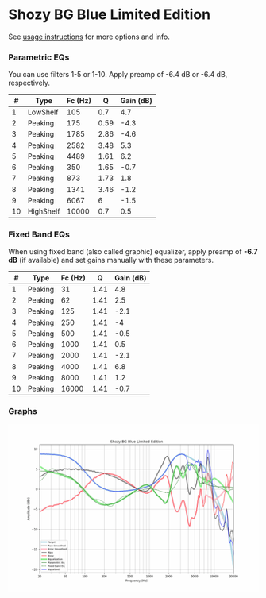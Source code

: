 # Shozy BG Blue Limited Edition
See [usage instructions](https://github.com/jaakkopasanen/AutoEq#usage) for more options and info.

### Parametric EQs
You can use filters 1-5 or 1-10. Apply preamp of -6.4 dB or -6.4 dB, respectively.

|   # | Type      |   Fc (Hz) |    Q |   Gain (dB) |
|-----|-----------|-----------|------|-------------|
|   1 | LowShelf  |       105 | 0.7  |         4.7 |
|   2 | Peaking   |       175 | 0.59 |        -4.3 |
|   3 | Peaking   |      1785 | 2.86 |        -4.6 |
|   4 | Peaking   |      2582 | 3.48 |         5.3 |
|   5 | Peaking   |      4489 | 1.61 |         6.2 |
|   6 | Peaking   |       350 | 1.65 |        -0.7 |
|   7 | Peaking   |       873 | 1.73 |         1.8 |
|   8 | Peaking   |      1341 | 3.46 |        -1.2 |
|   9 | Peaking   |      6067 | 6    |        -1.5 |
|  10 | HighShelf |     10000 | 0.7  |         0.5 |

### Fixed Band EQs
When using fixed band (also called graphic) equalizer, apply preamp of **-6.7 dB** (if available) and set gains manually with these parameters.

|   # | Type    |   Fc (Hz) |    Q |   Gain (dB) |
|-----|---------|-----------|------|-------------|
|   1 | Peaking |        31 | 1.41 |         4.8 |
|   2 | Peaking |        62 | 1.41 |         2.5 |
|   3 | Peaking |       125 | 1.41 |        -2.1 |
|   4 | Peaking |       250 | 1.41 |        -4   |
|   5 | Peaking |       500 | 1.41 |        -0.5 |
|   6 | Peaking |      1000 | 1.41 |         0.5 |
|   7 | Peaking |      2000 | 1.41 |        -2.1 |
|   8 | Peaking |      4000 | 1.41 |         6.8 |
|   9 | Peaking |      8000 | 1.41 |         1.2 |
|  10 | Peaking |     16000 | 1.41 |        -0.7 |

### Graphs
![](./Shozy%20BG%20Blue%20Limited%20Edition.png)
